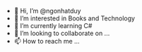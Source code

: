 - 👋 Hi, I’m @ngonhatduy
- 👀 I’m interested in Books and Technology
- 🌱 I’m currently learning C#
- 💞️ I’m looking to collaborate on ...
- 📫 How to reach me ...

<!---
ngonhatduy/ngonhatduy is a ✨ special ✨ repository because its `README.md` (this file) appears on your GitHub profile.
You can click the Preview link to take a look at your changes.
--->
